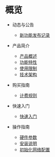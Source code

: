 # 概览
* 动态与公告
  * [新功能发布记录](/boundless-gateway/releasenotes/newfunctions.md)
* 产品简介
  * [产品概述](/boundless-gateway/intro/description.md)
  * [功能特性](/boundless-gateway/intro/function.md)
  * [使用限制](/boundless-gateway/intro/limit.md)
  * [技术架构](/boundless-gateway/intro/architecture.md)


* 购买指南
  * [计费规则](/boundless-gateway/buy/charge.md)

* 快速入门
  * [快速入门](/boundless-gateway/fast/quick_start.md)

* 操作指南
  * [硬件参数](/boundless-gateway/guide/HardwareFeatures.md)
  * [安装说明](/boundless-gateway/guide/InstallationNotes.md)
  * [初始化网络配置](/boundless-gateway/guide/NetworkConfiguration.md)

